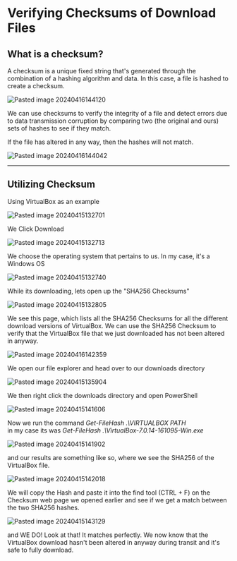 # Verifying Checksums of Download Files


## What is a checksum?

A checksum is a unique fixed string that's generated through the combination of a hashing algorithm and data. In this case, a file is hashed to create a checksum. 

![Pasted image 20240416144120](https://github.com/AlexandraSchuch/alexandraschuch.github.io/assets/144488134/a0dcd505-fbea-44ca-85eb-78fb29ae57b0)

We can use checksums to verify the integrity of a file and detect errors due to data transmission corruption by comparing two (the original and ours) sets of hashes to see if they match. 

If the file has altered in any way, then the hashes will not match.

![Pasted image 20240416144042](https://github.com/AlexandraSchuch/alexandraschuch.github.io/assets/144488134/e577abc6-80a5-438b-bc74-7dd562a2b959)

***
## Utilizing Checksum

Using VirtualBox as an example

![Pasted image 20240415132701](https://github.com/AlexandraSchuch/alexandraschuch.github.io/assets/144488134/5bd0831b-14f4-487c-8c80-6ca5c662c038)

We Click Download

![Pasted image 20240415132713](https://github.com/AlexandraSchuch/alexandraschuch.github.io/assets/144488134/4712c857-e2f4-4ab8-abb5-7ec4ca285c6f)

We choose the operating system that pertains to us. In my case, it's a Windows OS 

![Pasted image 20240415132740](https://github.com/AlexandraSchuch/alexandraschuch.github.io/assets/144488134/a9baf301-70b5-4e25-b346-a24fb3a36e25)

While its downloading, lets open up the "SHA256 Checksums"

![Pasted image 20240415132805](https://github.com/AlexandraSchuch/alexandraschuch.github.io/assets/144488134/ba6fec09-4631-4707-acca-fc7b1785e1fa)

We see this page, which lists all the SHA256 Checksums for all the different download versions of VirtualBox. We can use the SHA256 Checksum to verify that the VirtualBox file that we just downloaded has not been altered in anyway.

![Pasted image 20240416142359](https://github.com/AlexandraSchuch/alexandraschuch.github.io/assets/144488134/6d8b16c5-6a60-4a6a-9f34-77e01e54cf2f)

We open our file explorer and head over to our downloads directory

![Pasted image 20240415135904](https://github.com/AlexandraSchuch/alexandraschuch.github.io/assets/144488134/cbd5a8a1-f9e4-44a1-8047-51686c19a254)

We then right click the downloads directory and open PowerShell

![Pasted image 20240415141606](https://github.com/AlexandraSchuch/alexandraschuch.github.io/assets/144488134/f7c76147-0895-44f3-b3e1-03539cba18c8)

Now we run the command _Get-FileHash .\VIRTUALBOX PATH_ 
<br> in my case its was _Get-FileHash .\VirtualBox-7.0.14-161095-Win.exe_

![Pasted image 20240415141902](https://github.com/AlexandraSchuch/alexandraschuch.github.io/assets/144488134/12e85150-2041-49de-b64e-5cd12d621583)

and our results are something like so, where we see the SHA256 of the VirtualBox file.

![Pasted image 20240415142018](https://github.com/AlexandraSchuch/alexandraschuch.github.io/assets/144488134/515dac9d-83e1-4c23-9a61-8dec92b8b9ee)

We will copy the Hash and paste it into the find tool (CTRL + F) on the Checksum web page we opened earlier and see if we get a match between the two SHA256 hashes.

![Pasted image 20240415143129](https://github.com/AlexandraSchuch/alexandraschuch.github.io/assets/144488134/c708e406-57d6-4703-a36f-138000ef47b6)

and WE DO! Look at that! It matches perfectly. We now know that the VirtualBox download hasn't been altered in anyway during transit and it's safe to fully download.
